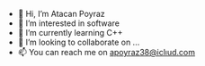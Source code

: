 - 👋 Hi, I’m Atacan Poyraz
- 👀 I’m interested in software
- 🌱 I’m currently learning C++
- 💞️ I’m looking to collaborate on ...
- 📫 You can reach me on apoyraz38@iclıud.com 

<!---
Atacanpo/Atacanpo is a ✨ special ✨ repository because its `README.md` (this file) appears on your GitHub profile.
You can click the Preview link to take a look at your changes.
--->
